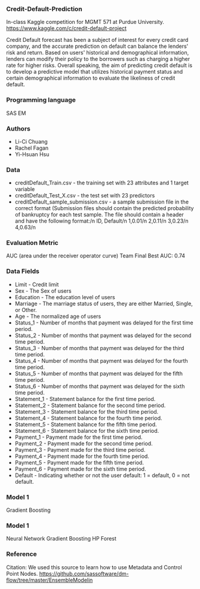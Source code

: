 ### Credit-Default-Prediction
In-class Kaggle competition for MGMT 571 at Purdue University.
https://www.kaggle.com/c/credit-default-project

Credit Default forecast has been a subject of interest for every credit card company, and the accurate prediction on default can balance the lenders' risk and return. Based on users' historical and demographical information, lenders can modify their policy to the borrowers such as charging a higher rate for higher risks. Overall speaking, the aim of predicting credit default is to develop a predictive model that utilizes historical payment status and certain demographical information to evaluate the likeliness of credit default.

### Programming language
SAS EM

### Authors
* Li-Ci Chuang
* Rachel Fagan
* Yi-Hsuan Hsu

### Data
* creditDefault_Train.csv - the training set with 23 attributes and 1 target variable
* creditDefault_Test_X.csv - the test set with 23 predictors
* creditDefault_sample_submission.csv - a sample submission file in the correct format (Submission files should contain the predicted probability of bankruptcy for each test sample.
The file should contain a header and have the following format:/n
ID, Default/n
1,0.01/n
2,0.11/n
3,0.23/n
4,0.63/n

### Evaluation Metric
AUC (area under the receiver operator curve)
Team Final Best AUC: 0.74

### Data Fields
* Limit - Credit limit
* Sex - The Sex of users
* Education - The education level of users
* Marriage - The marriage status of users, they are either Married, Single, or Other.
* Age - The normalized age of users
* Status_1 - Number of months that payment was delayed for the first time period.
* Status_2 - Number of months that payment was delayed for the second time period.
* Status_3 - Number of months that payment was delayed for the third time period.
* Status_4 - Number of months that payment was delayed for the fourth time period.
* Status_5 - Number of months that payment was delayed for the fifth time period.
* Status_6 - Number of months that payment was delayed for the sixth time period.
* Statement_1 - Statement balance for the first time period.
* Statement_2 - Statement balance for the second time period.
* Statement_3 - Statement balance for the third time period.
* Statement_4 - Statement balance for the fourth time period.
* Statement_5 - Statement balance for the fifth time period.
* Statement_6 - Statement balance for the sixth time period.
* Payment_1 - Payment made for the first time period.
* Payment_2 - Payment made for the second time period.
* Payment_3 - Payment made for the third time period.
* Payment_4 - Payment made for the fourth time period.
* Payment_5 - Payment made for the fifth time period.
* Payment_6 - Payment made for the sixth time period.
* Default - Indicating whether or not the user default: 1 = default, 0 = not default.

### Model 1
Gradient Boosting

### Model 1
Neural Network
Gradient Boosting
HP Forest

### Reference
Citation:
We used this source to learn how to use Metadata and Control Point Nodes. 
https://github.com/sassoftware/dm-flow/tree/master/EnsembleModelin
